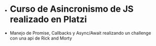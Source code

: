 - <h1>Curso de Asincronismo de JS realizado en Platzi</h1>
- Manejo de Promise, Callbacks y Async/Await realizando un challenge con una api de Rick and Morty